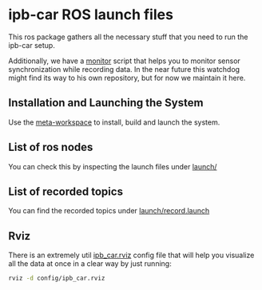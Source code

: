 # ipb-car ROS launch files

This ros package gathers all the necessary stuff that you need to run the
ipb-car setup.

Additionally, we have a [monitor](scripts/monitor.py) script that
helps you to monitor sensor synchronization while recording data. In the near
future this watchdog might find its way to his own repository, but for now we
maintain it here.

## Installation and Launching the System
Use the [meta-workspace](https://gitlab.ipb.uni-bonn.de/ipb-team/robots/ipb-car/meta-workspace) to install, build and launch the system.


## List of ros nodes

You can check this by inspecting the launch files under [launch/](launch/)

## List of recorded topics

You can find the recorded topics under [launch/record.launch](launch/record.launch)

## Rviz

There is an extremely util [ipb_car.rviz](config/ipb_car.rviz) config file that
will help you visualize all the data at once in a clear way by just running:

```sh
rviz -d config/ipb_car.rviz
```
